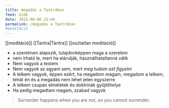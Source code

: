 ```yaml
---
title: megadás a Tantrában
feed: hide
date: 2022-06-06 22:44
permalink: /megadás a Tantrában
#meditáció
---
```


[[meditáció]] [[Tantra|Tantra]] [[osztatlan meditáció]]

- a szerelmen alapszik, tulajdonképpen maga a szerelem
- nem írható le, mert ha elárulják, használhatatlanná válik
- Nem vagyok a testem
- Nem vagyok az agyam sem, mert *meg tudom azt figyelni*
- A lelkem vagyok, éppen ezért, ha megadom magam, megadom a lelkem, tehát én és a megadás nem lehet jelen egyszerre
- A lelkem csupán elméletek és doktrínák gyűjtőhelye
- Ha pedig megadtam magam, szabad vagyok

> Surrender happens when you are not, so you cannot surrender.

